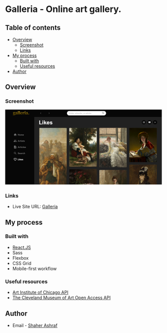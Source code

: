 # Galleria - Online art gallery.

## Table of contents

- [Overview](#overview)
  - [Screenshot](#screenshot)
  - [Links](#links)
- [My process](#my-process)
  - [Built with](#built-with)
  - [Useful resources](#useful-resources)
- [Author](#author)

## Overview

### Screenshot

![](./src/assets/images/Screenshot.png)

### Links

- Live Site URL: [Galleria](https://galleria-arts.netlify.app/)

## My process

### Built with

- [React.JS](https://reactjs.org/)
- Sass
- Flexbox
- CSS Grid
- Mobile-first workflow

### Useful resources

- [Art Institute of Chicago API](https://api.artic.edu/docs/)
- [The Cleveland Museum of Art Open Access API](https://openaccess-api.clevelandart.org/)

## Author

- Email - [Shaher Ashraf](shaherashraf77@gmail.com)
